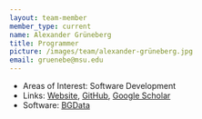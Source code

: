 ```yaml
---
layout: team-member
member_type: current
name: Alexander Grüneberg
title: Programmer
picture: /images/team/alexander-grüneberg.jpg
email: gruenebe@msu.edu
---
```


- Areas of Interest: Software Development
- Links: [Website](https://agrueneberg.info), [GitHub](https://github.com/agrueneberg), [Google Scholar](https://scholar.google.com/citations?user=j14410QAAAAJ)
- Software: [BGData](https://github.com/QuantGen/BGData)
